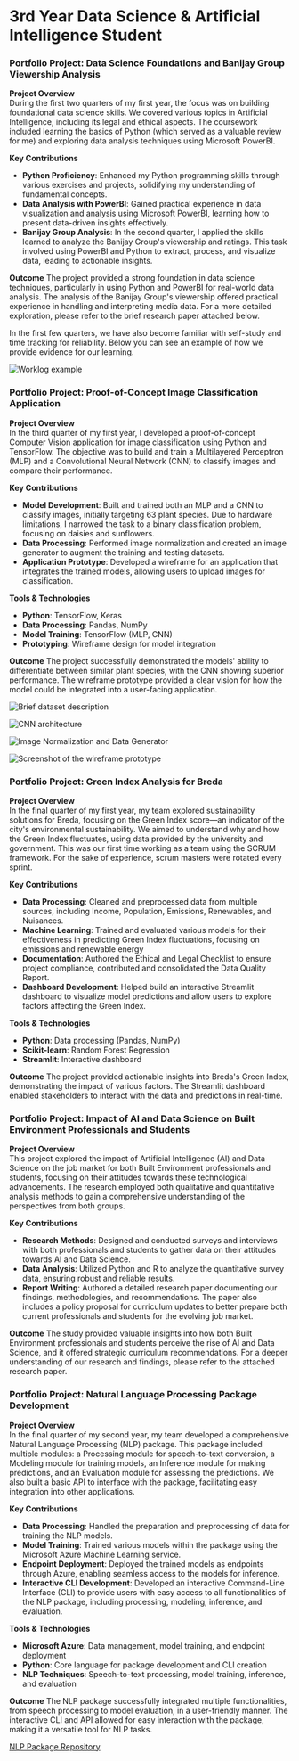 # 3rd Year Data Science & Artificial Intelligence Student

### Portfolio Project: Data Science Foundations and Banijay Group Viewership Analysis

**Project Overview**  
During the first two quarters of my first year, the focus was on building foundational data science skills. We covered various topics in Artificial Intelligence, including its legal and ethical aspects. The coursework included learning the basics of Python (which served as a valuable review for me) and exploring data analysis techniques using Microsoft PowerBI.

**Key Contributions**
- **Python Proficiency**: Enhanced my Python programming skills through various exercises and projects, solidifying my understanding of fundamental concepts.
- **Data Analysis with PowerBI**: Gained practical experience in data visualization and analysis using Microsoft PowerBI, learning how to present data-driven insights effectively.
- **Banijay Group Analysis**: In the second quarter, I applied the skills learned to analyze the Banijay Group's viewership and ratings. This task involved using PowerBI and Python to extract, process, and visualize data, leading to actionable insights.

**Outcome**
The project provided a strong foundation in data science techniques, particularly in using Python and PowerBI for real-world data analysis. The analysis of the Banijay Group's viewership offered practical experience in handling and interpreting media data. For a more detailed exploration, please refer to the brief research paper attached below.

<object data="figs/Tatar_Matyas_223073_Year1BlockBReport.pdf" type="application/pdf" width="100%">
</object>

In the first few quarters, we have also become familiar with self-study and time tracking for reliability. Below you can see an example of how we provide evidence for our learning.

![Worklog example](figs/worklog_ex.png)


### Portfolio Project: Proof-of-Concept Image Classification Application

**Project Overview**  
In the third quarter of my first year, I developed a proof-of-concept Computer Vision application for image classification using Python and TensorFlow. The objective was to build and train a Multilayered Perceptron (MLP) and a Convolutional Neural Network (CNN) to classify images and compare their performance.

**Key Contributions**
- **Model Development**: Built and trained both an MLP and a CNN to classify images, initially targeting 63 plant species. Due to hardware limitations, I narrowed the task to a binary classification problem, focusing on daisies and sunflowers.
- **Data Processing**: Performed image normalization and created an image generator to augment the training and testing datasets.
- **Application Prototype**: Developed a wireframe for an application that integrates the trained models, allowing users to upload images for classification.

**Tools & Technologies**
- **Python**: TensorFlow, Keras
- **Data Processing**: Pandas, NumPy
- **Model Training**: TensorFlow (MLP, CNN)
- **Prototyping**: Wireframe design for model integration 

**Outcome**
The project successfully demonstrated the models' ability to differentiate between similar plant species, with the CNN showing superior performance. The wireframe prototype provided a clear vision for how the model could be integrated into a user-facing application.

![Brief dataset description](figs/dataset_blockC.png)

![CNN architecture](figs/y1c_modelarch.png)

![Image Normalization and Data Generator](figs/process_and_generator.png)

![Screenshot of the wireframe prototype](figs/wireframe.png)


### Portfolio Project: Green Index Analysis for Breda

**Project Overview**  
In the final quarter of my first year, my team explored sustainability solutions for Breda, focusing on the Green Index score—an indicator of the city's environmental sustainability. We aimed to understand why and how the Green Index fluctuates, using data provided by the university and government. This was our first time working as a team using the SCRUM framework. For the sake of experience, scrum masters were rotated every sprint.

**Key Contributions**
- **Data Processing**: Cleaned and preprocessed data from multiple sources, including Income, Population, Emissions, Renewables, and Nuisances.
- **Machine Learning**: Trained and evaluated various models for their effectiveness in predicting Green Index fluctuations, focusing on emissions and renewable energy
- **Documentation**: Authored the Ethical and Legal Checklist to ensure project compliance, contributed and consolidated the Data Quality Report.
- **Dashboard Development**: Helped build an interactive Streamlit dashboard to visualize model predictions and allow users to explore factors affecting the Green Index.

**Tools & Technologies**
- **Python**: Data processing (Pandas, NumPy)
- **Scikit-learn**: Random Forest Regression
- **Streamlit**: Interactive dashboard

**Outcome**
The project provided actionable insights into Breda's Green Index, demonstrating the impact of various factors. The Streamlit dashboard enabled stakeholders to interact with the data and predictions in real-time.

### Portfolio Project: Impact of AI and Data Science on Built Environment Professionals and Students

**Project Overview**  
This project explored the impact of Artificial Intelligence (AI) and Data Science on the job market for both Built Environment professionals and students, focusing on their attitudes towards these technological advancements. The research employed both qualitative and quantitative analysis methods to gain a comprehensive understanding of the perspectives from both groups.

**Key Contributions**
- **Research Methods**: Designed and conducted surveys and interviews with both professionals and students to gather data on their attitudes towards AI and Data Science.
- **Data Analysis**: Utilized Python and R to analyze the quantitative survey data, ensuring robust and reliable results.
- **Report Writing**: Authored a detailed research paper documenting our findings, methodologies, and recommendations. The paper also includes a policy proposal for curriculum updates to better prepare both current professionals and students for the evolving job market.

**Outcome**
The study provided valuable insights into how both Built Environment professionals and students perceive the rise of AI and Data Science, and it offered strategic curriculum recommendations. For a deeper understanding of our research and findings, please refer to the attached research paper.

<object data="figs/Matyas_Y2A_ADSAxBE_Research.pdf" type="application/pdf" width="100%">
</object>


### Portfolio Project: Natural Language Processing Package Development

**Project Overview**  
In the final quarter of my second year, my team developed a comprehensive Natural Language Processing (NLP) package. This package included multiple modules: a Processing module for speech-to-text conversion, a Modeling module for training models, an Inference module for making predictions, and an Evaluation module for assessing the predictions. We also built a basic API to interface with the package, facilitating easy integration into other applications.

**Key Contributions**
- **Data Processing**: Handled the preparation and preprocessing of data for training the NLP models.
- **Model Training**: Trained various models within the package using the Microsoft Azure Machine Learning service.
- **Endpoint Deployment**: Deployed the trained models as endpoints through Azure, enabling seamless access to the models for inference.
- **Interactive CLI Development**: Developed an interactive Command-Line Interface (CLI) to provide users with easy access to all functionalities of the NLP package, including processing, modeling, inference, and evaluation.

**Tools & Technologies**
- **Microsoft Azure**: Data management, model training, and endpoint deployment
- **Python**: Core language for package development and CLI creation
- **NLP Techniques**: Speech-to-text processing, model training, inference, and evaluation

**Outcome**
The NLP package successfully integrated multiple functionalities, from speech processing to model evaluation, in a user-friendly manner. The interactive CLI and API allowed for easy interaction with the package, making it a versatile tool for NLP tasks.

[NLP Package Repository](https://github.com/BredaUniversityADSAI/2023-24d-fai2-adsai-group-nlp2)
